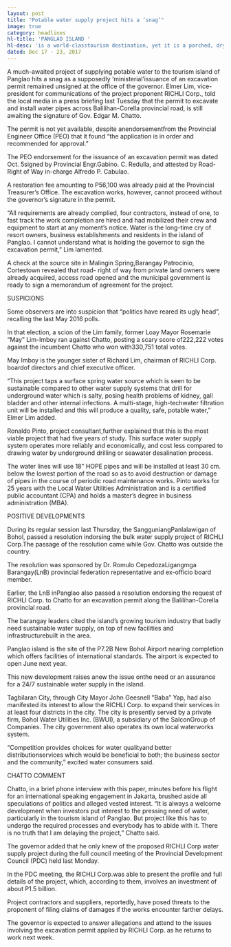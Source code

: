 ```yaml
---
layout: post
title: "Potable water supply project hits a ‘snag’"
image: true
category: headlines
hl-title: 'PANGLAO ISLAND '
hl-desc: 'is a world-classtourism destination, yet it is a parched, dry land and badly needs potable water. (FILE PHOTO)'
dated: Dec 17 - 23, 2017
---
```


A much-awaited project of supplying potable water to the tourism island of Panglao hits a snag as a supposedly ‘ministerial’issuance of an excavation permit remained unsigned at the office of the governor.
Elmer Lim, vice-president for communications of the project proponent RICHLI Corp., told the local media in a press briefing last Tuesday that the permit to excavate and install water pipes across Balilihan-Corella provincial road, is still awaiting the signature of Gov. Edgar M. Chatto.

The permit is not yet available, despite anendorsementfrom the Provincial Engineer Office (PEO) that it found “the application is in order and recommended for approval.”

The PEO endorsement for the issuance of an excavation permit was dated Oct. 5signed by Provincial Engr.Gabino. C. Redulla, and attested by Road-Right of Way in-charge Alfredo P. Cabulao.

A restoration fee amounting to P56,100 was already paid at the Provincial Treasurer’s Office. The excavation works, however, cannot proceed without the governor’s signature in the permit.

“All requirements are already complied, four contractors, instead of one, to fast track the work completion are hired and had mobilized their crew and equipment to start at any moment’s notice. Water is the long-time cry of resort owners, business establishments and residents in the island of Panglao. I cannot understand what is holding the governor to sign the excavation permit,” Lim lamented.

A check at the source site in Malingin Spring,Barangay Patrocinio, Cortestown revealed that road- right of way from private land owners were already acquired, access road opened and the municipal government is ready to sign a memorandum of agreement for the project.

SUSPICIONS

Some observers are into suspicion that “politics have reared its ugly head”, recalling the last May 2016 polls. 

In that election, a scion of the Lim family, former Loay Mayor Rosemarie “May” Lim-Imboy ran against Chatto, posting a scary score of222,222 votes against the incumbent Chatto who won with330,751 total votes.

May Imboy is the younger sister of Richard Lim, chairman of RICHLI Corp. boardof directors and chief executive officer.

“This project taps a surface spring water source which is seen to be sustainable compared to other water supply systems that drill for underground water which is salty, posing health problems of kidney, gall bladder and other internal infections. A multi-stage, high-techwater filtration unit will be installed and this will produce a quality, safe, potable water,” Elmer Lim added.

Ronaldo Pinto, project consultant,further explained that this is the most viable project that had five years of study. This surface water supply system operates more reliably and economically, and cost less compared to drawing water by underground drilling or seawater desalination process.

The water lines will use 18” HOPE pipes and will be installed at least 30 cm. below the lowest portion of the road so as to avoid destruction or damage of pipes in the course of periodic road maintenance works.
Pinto works for 25 years with the Local Water Utilities Administration and is a certified public accountant (CPA) and holds a master’s degree in business administration (MBA).

POSITIVE DEVELOPMENTS

During its regular session last Thursday, the SangguniangPanlalawigan of Bohol, passed a resolution indorsing the bulk water supply project of RICHLI Corp.The passage of the resolution came while Gov. Chatto was outside the country.

The resolution was sponsored by Dr. Romulo CepedozaLigangmga Barangay(LnB) provincial federation representative and ex-officio board member.

Earlier, the LnB inPanglao also passed a resolution endorsing the request of RICHLI Corp. to Chatto for an excavation permit along the Balilihan-Corella provincial road.

The barangay leaders cited the island’s growing tourism industry that badly need sustainable water supply, on top of new facilities and infrastructurebuilt in the area. 

Panglao island is the site of the P7.2B New Bohol Airport nearing completion which offers facilities of international standards. The airport is expected to open June next year.

This new development raises anew the issue onthe need or an assurance for a 24/7 sustainable water supply in the island.

Tagbilaran City, through City Mayor John Geesnell ”Baba” Yap, had also manifested its interest to allow the RICHLI Corp. to expand their services in at least four districts in the city. The city is presently served by a private firm, Bohol Water Utilities Inc. (BWUI), a subsidiary of the SalconGroup of Companies. The city government also operates its own local waterworks system.

“Competition provides choices for water qualityand better distributionservices which would be beneficial to both; the business sector and the community,” excited water consumers said.

CHATTO COMMENT

Chatto, in a brief phone interview with this paper, minutes before his flight for an international speaking engagement in Jakarta, brushed aside all speculations of politics and alleged vested interest.
“It is always a welcome development when investors put interest to the pressing need of water, particularly in the tourism island of Panglao. But project like this has to undergo the required processes and everybody has to abide with it. There is no truth that I am delaying the project,” Chatto said.

The governor added that he only knew of the proposed RICHLI Corp water supply project during the full council meeting of the Provincial Development Council (PDC) held last Monday.

In the PDC meeting, the RICHLI Corp.was able to present the profile and full details of the project, which, according to them, involves an investment of about P1.5 billion.

Project contractors and suppliers, reportedly, have posed threats to the proponent of filing claims of damages if the works encounter farther delays.

The governor is expected to answer allegations and attend to the issues involving the excavation permit applied by RICHLI Corp. as he returns to work next week. 